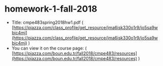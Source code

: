 # homework-1-fall-2018

- Title: cmpe483spring2018hw1.pdf ( [https://piazza.com/class_profile/get_resource/jma6isk330o1r9/jo5sa9wbic4mj](https://piazza.com/class_profile/get_resource/jma6isk330o1r9/jo5sa9wbic4mj) )
- You can view it on the course page: ( [https://piazza.com/boun.edu.tr/fall2018/cmpe483/resources](https://piazza.com/boun.edu.tr/fall2018/cmpe483/resources) )

